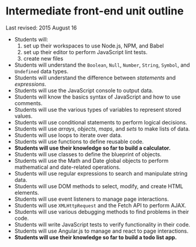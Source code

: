 # Intermediate front-end unit outline

Last revised: 2015 August 16

- Students will:
  1. set up their workspaces to use Node.js, NPM, and Babel
  1. set up their editor to perform JavaScript lint tests.
  1. create new files
- Students will understand the `Boolean`, `Null`, `Number`, `String`, `Symbol`, and `Undefined` data types.
- Students will understand the difference between *statements* and *expressions*.
- Students will use the JavaScript console to output data.
- Students will know the basics syntax of JavaScript and how to use comments.
- Students will use the various types of variables to represent stored values.
- Students will use conditional statements to perform logical decisions.
- Students will use *arrays*, *objects*, *maps*, and *sets* to make lists of data.
- Students will use loops to iterate over data.
- Students will use functions to define reusable code.
- **Students will use their knowledge so far to build a calculator.**
- Students will use classes to define the blueprint of objects.
- Students will use the Math and Date global objects to perform mathematical and date-related operations.
- Students will use regular expressions to search and manipulate string data.
- Students will use DOM methods to select, modify, and create HTML elements.
- Students will use event listeners to manage page interactions.
- Students will use `XMLHttpRequest` and the Fetch API to perform AJAX.
- Students will use various debugging methods to find problems in their code.
- Students will write JavaScript tests to verify functionality in their code.
- Students will use Angular.js to manage and react to page interactions.
- **Students will use their knowledge so far to build a todo list app.**
